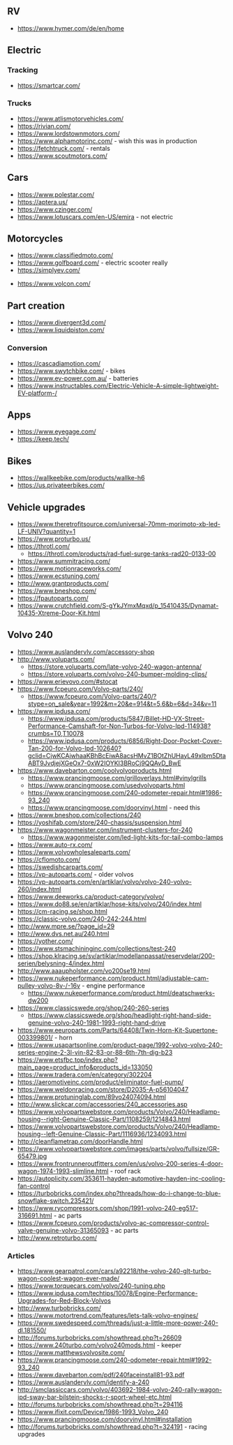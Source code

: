 ## RV

- https://www.hymer.com/de/en/home

## Electric

### Tracking

- https://smartcar.com/

### Trucks

- https://www.atlismotorvehicles.com/
- https://rivian.com/
- https://www.lordstownmotors.com/
- https://www.alphamotorinc.com/ - wish this was in production
- https://fetchtruck.com/ - rentals
- https://www.scoutmotors.com/

## Cars

- https://www.polestar.com/
- https://aptera.us/
- https://www.czinger.com/
- https://www.lotuscars.com/en-US/emira - not electric

## Motorcycles

- https://www.classifiedmoto.com/
- https://www.golfboard.com/ - electric scooter really
- https://simplyev.com/

* https://www.volcon.com/

## Part creation

- https://www.divergent3d.com/
- https://www.liquidpiston.com/

### Conversion

- https://cascadiamotion.com/
- https://www.swytchbike.com/ - bikes
- https://www.ev-power.com.au/ - batteries
- https://www.instructables.com/Electric-Vehicle-A-simple-lightweight-EV-platform-/

## Apps

- https://www.eyegage.com/
- https://keep.tech/

## Bikes
- https://wallkeebike.com/products/wallke-h6
- https://us.privateerbikes.com/

## Vehicle upgrades

- https://www.theretrofitsource.com/universal-70mm-morimoto-xb-led-LF-UNIV?quantity=1
- https://www.proturbo.us/
- https://throtl.com/
  - https://throtl.com/products/rad-fuel-surge-tanks-rad20-0133-00
- https://www.summitracing.com/
- https://www.motionraceworks.com/
- https://www.ecstuning.com/
- http://www.grantproducts.com/
- https://www.bneshop.com/
- https://fpautoparts.com/
- https://www.crutchfield.com/S-gYkJYmxMqxd/p_15410435/Dynamat-10435-Xtreme-Door-Kit.html

## Volvo 240

- https://www.auslandervlv.com/accessory-shop
- http://www.voluparts.com/
  - https://store.voluparts.com/late-volvo-240-wagon-antenna/
  - https://store.voluparts.com/volvo-240-bumper-molding-clips/
- https://www.erievovo.com/#stocat
- https://www.fcpeuro.com/Volvo-parts/240/
  - https://www.fcpeuro.com/Volvo-parts/240/?stype=on_sale&year=1992&m=20&e=914&t=5,6&b=6&d=34&v=11
- https://www.ipdusa.com/
  - https://www.ipdusa.com/products/5847/Billet-HD-VX-Street-Performance-Camshaft-for-Non-Turbos-for-Volvo-Ipd-114938?crumbs=T0,T10078
  - https://www.ipdusa.com/products/6856/Right-Door-Pocket-Cover-Tan-200-for-Volvo-Ipd-102640?gclid=CjwKCAjwhaaKBhBcEiwA8acsHMvZ1BOtZhUHayL49xlbm5DtaABT9JvdjejXGeOx7-0xW2IOYKI3BRoCj9QQAvD_BwE
- https://www.davebarton.com/coolvolvoproducts.html
  - https://www.prancingmoose.com/grilloverlays.html#vinylgrills
  - https://www.prancingmoose.com/usedvolvoparts.html
  - https://www.prancingmoose.com/240-odometer-repair.html#1986-93_240
  - https://www.prancingmoose.com/doorvinyl.html - need this
- https://www.bneshop.com/collections/240
- https://yoshifab.com/store/240-chassis/suspension.html
- https://www.wagonmeister.com/instrument-clusters-for-240
  - https://www.wagonmeister.com/led-light-kits-for-tail-combo-lamps
- https://www.auto-rx.com/
- https://www.volvowholesaleparts.com/
- https://cflomoto.com/
- https://swedishcarparts.com/
- https://vp-autoparts.com/ - older volvos
- https://vp-autoparts.com/en/artiklar/volvo/volvo-240-volvo-260/index.html
- https://www.deeworks.ca/product-category/volvo/
- https://www.do88.se/en/artiklar/hose-kits/volvo/240/index.html
- https://cm-racing.se/shop.html
- https://classic-volvo.com/240-242-244.html
- http://www.mpre.se/?page_id=29
- http://www.dvs.net.au/240.html
- https://yother.com/
- https://www.stsmachininginc.com/collections/test-240
- https://shop.klracing.se/sv/artiklar/modellanpassat/reservdelar/200-serien/belysning-4/index.html
- http://www.aaaupholster.com/vo200se19.html
- https://www.nukeperformance.com/product.html/adjustable-cam-pulley-volvo-8v-/-16v - engine performance
  - https://www.nukeperformance.com/product.html/deatschwerks-dw200
- https://www.classicswede.org/shop/240-260-series
  - https://www.classicswede.org/shop/headlight-right-hand-side-genuine-volvo-240-1981-1993-right-hand-drive
- https://www.eeuroparts.com/Parts/64408/Twin-Horn-Kit-Supertone-003399801/ - horn
- https://www.usapartsonline.com/product-page/1992-volvo-volvo-240-series-engine-2-3l-vin-82-83-or-88-6th-7th-dig-b23
- https://www.etsfbc.top/index.php?main_page=product_info&products_id=133050
- https://www.tradera.com/en/category/302204
- https://aeromotiveinc.com/product/eliminator-fuel-pump/
- https://www.weldonracing.com/store/D2035-A-p56104047
- https://www.protuninglab.com/89vo24074094.html
- http://www.slickcar.com/accessories/240_accessories.asp
- https://www.volvopartswebstore.com/products/Volvo/240/Headlamp-housing--right-Genuine-Classic-Part/1108259/1214843.html
- https://www.volvopartswebstore.com/products/Volvo/240/Headlamp-housing--left-Genuine-Classic-Part/1116936/1234093.html
- http://cleanflametrap.com/doorHandle.html
- https://www.volvopartswebstore.com/images/parts/volvo/fullsize/GR-65479.jpg
- https://www.frontrunneroutfitters.com/en/us/volvo-200-series-4-door-wagon-1974-1993-slimline.html - roof rack
- https://autoplicity.com/353611-hayden-automotive-hayden-inc-cooling-fan-control
- https://turbobricks.com/index.php?threads/how-do-i-change-to-blue-snowflake-switch.235421/
- https://www.rycompressors.com/shop/1991-volvo-240-eg517-316691.html - ac parts
- https://www.fcpeuro.com/products/volvo-ac-compressor-control-valve-genuine-volvo-31365093 - ac parts
- http://www.retroturbo.com/

### Articles

- https://www.gearpatrol.com/cars/a92218/the-volvo-240-glt-turbo-wagon-coolest-wagon-ever-made/
- https://www.torquecars.com/volvo/240-tuning.php
- https://www.ipdusa.com/techtips/10078/Engine-Performance-Upgrades-for-Red-Block-Volvos
- http://www.turbobricks.com/
- https://www.motortrend.com/features/lets-talk-volvo-engines/
- https://www.swedespeed.com/threads/just-a-little-more-power-240-dl.181550/
- http://forums.turbobricks.com/showthread.php?t=26609
- https://www.240turbo.com/volvo240mods.html - keeper
- https://www.matthewsvolvosite.com/
- https://www.prancingmoose.com/240-odometer-repair.html#1992-93_240
- https://www.davebarton.com/pdf/240faceinstall81-93.pdf
- https://www.auslandervlv.com/identify-a-240
- http://smclassiccars.com/volvo/403692-1984-volvo-240-rally-wagon-ipd-sway-bar-bilstein-shocks-r-sport-wheel-etc.html
- http://forums.turbobricks.com/showthread.php?t=294116
- https://www.ifixit.com/Device/1986-1993_Volvo_240
- https://www.prancingmoose.com/doorvinyl.html#installation
- http://forums.turbobricks.com/showthread.php?t=324191 - racing upgrades

